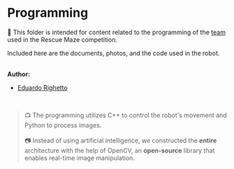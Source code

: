 # Programming

📜 This folder is intended for content related to the programming of the [team](https://www.instagram.com/fran_robots/) used in the Rescue Maze competition. <br>

Included here are the documents, photos, and the code used in the robot. <br>
<br>

**Author:**
* [Eduardo Righetto](https://www.instagram.com/eduardorimazaro/) <br>
<br>

> 📺 The programming utilizes C++ to control the robot's movement and Python to process images. <br> <br>
📷 Instead of using artificial intelligence, we constructed the **entire** architecture with the help of OpenCV, an **open-source** library that enables real-time image manipulation.
